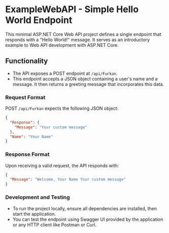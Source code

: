 # ExampleWebAPI - Simple Hello World Endpoint

This minimal ASP.NET Core Web API project defines a single endpoint that responds with a "Hello World!" message. It serves as an introductory example to Web API development with ASP.NET Core.

## Functionality

- The API exposes a POST endpoint at `/api/Furkan`.
- This endpoint accepts a JSON object containing a user's name and a message. It then returns a greeting message that incorporates this data.

### Request Format

POST `/api/Furkan` expects the following JSON object:

```json
{
  "Response": {
    "Message": "Your custom message"
  },
  "Name": "Your Name"
}
```

### Response Format
Upon receiving a valid request, the API responds with:

```json
{
  "Message": "Welcome, Your Name Your custom message"
}
```

### Development and Testing

- To run the project locally, ensure all dependencies are installed, then start the application.
- You can test the endpoint using Swagger UI provided by the application or any HTTP client like Postman or Curl.